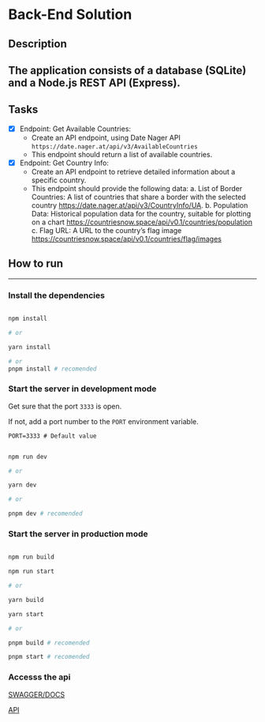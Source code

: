 # Back-End Solution

## Description

## The application consists of a database (SQLite) and a Node.js REST API (Express).

## Tasks

- [x] Endpoint: Get Available Countries:
  - Create an API endpoint, using Date Nager API `https://date.nager.at/api/v3/AvailableCountries`
  - This endpoint should return a list of available countries.
- [x] Endpoint: Get Country Info:
  - Create an API endpoint to retrieve detailed information about a specific country.
  - This endpoint should provide the following data:
    a. List of Border Countries: A list of countries that share a border with the selected country https://date.nager.at/api/v3/CountryInfo/UA.
    b. Population Data: Historical population data for the country, suitable for plotting on a chart https://countriesnow.space/api/v0.1/countries/population
    c. Flag URL: A URL to the country’s flag image https://countriesnow.space/api/v0.1/countries/flag/images

## How to run

---

### Install the dependencies

```bash

npm install

# or

yarn install

# or
pnpm install # recomended

```

### Start the server in development mode

Get sure that the port `3333` is open.

If not, add a port number to the `PORT` environment variable.

```dotenv
PORT=3333 # Default value
```

```bash

npm run dev

# or

yarn dev

# or

pnpm dev # recomended

```

### Start the server in production mode

```bash

npm run build

npm run start

# or

yarn build

yarn start

# or

pnpm build # recomended

pnpm start # recomended

```

### Accesss the api

[SWAGGER/DOCS](http://localhost:3333/api/v1/docs)

[API](http://localhost:3333/api/v1)
